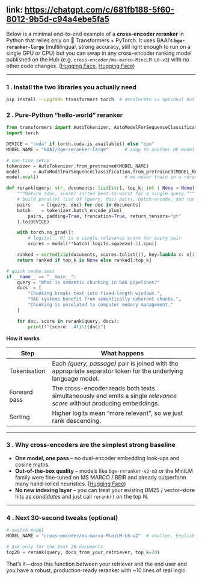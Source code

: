 link: https://chatgpt.com/c/681fb188-5f60-8012-9b5d-c94a4ebe5fa5
---

Below is a minimal end-to-end example of a **cross-encoder reranker** in Python that relies only on 🤗 Transformers + PyTorch. It uses BAAI’s **`bge-reranker-large`** (multilingual, strong accuracy, still light enough to run on a single GPU or CPU) but you can swap in any cross-encoder ranking model published on the Hub (e.g. `cross-encoder/ms-marco-MiniLM-L6-v2`) with no other code changes. ([Hugging Face][1], [Hugging Face][2])

---

### 1 . Install the two libraries you actually need

```bash
pip install --upgrade transformers torch  # accelerate is optional but speeds up GPU I/O
```

### 2 . Pure-Python “hello-world” reranker

```python
from transformers import AutoTokenizer, AutoModelForSequenceClassification
import torch

DEVICE = "cuda" if torch.cuda.is_available() else "cpu"
MODEL_NAME = "BAAI/bge-reranker-large"      # swap to another HF model if you prefer

# one-time setup
tokenizer = AutoTokenizer.from_pretrained(MODEL_NAME)
model     = AutoModelForSequenceClassification.from_pretrained(MODEL_NAME).to(DEVICE)
model.eval()                                # we never train in a reranking pass

def rerank(query: str, documents: list[str], top_k: int | None = None):
    """Return (doc, score) sorted best-to-worst for a single query."""
    # build parallel list of (query, doc) pairs, batch-encode, and run the model
    pairs    = [(query, doc) for doc in documents]
    batch    = tokenizer.batch_encode_plus(
        pairs, padding=True, truncation=True, return_tensors="pt"
    ).to(DEVICE)

    with torch.no_grad():
        # logits[:, 0] is a single relevance score for every pair
        scores = model(**batch).logits.squeeze(-1).cpu()

    ranked = sorted(zip(documents, scores.tolist()), key=lambda x: x[1], reverse=True)
    return ranked if top_k is None else ranked[:top_k]

# quick smoke test
if __name__ == "__main__":
    query = "What is semantic chunking in RAG pipelines?"
    docs  = [
        "Chunking breaks text into fixed-length windows.",
        "RAG systems benefit from semantically coherent chunks.",
        "Chunking is unrelated to computer memory management."
    ]

    for doc, score in rerank(query, docs):
        print(f"{score: .4f}\t{doc}")
```

**How it works**

| Step         | What happens                                                                                                         |
| ------------ | -------------------------------------------------------------------------------------------------------------------- |
| Tokenisation | Each *(query, passage)* pair is joined with the appropriate separator token for the underlying language model.       |
| Forward pass | The cross-encoder reads both texts simultaneously and emits a single *relevance score* without producing embeddings. |
| Sorting      | Higher logits mean “more relevant”, so we just rank descending.                                                      |

---

### 3 . Why cross-encoders are the simplest strong baseline

* **One model, one pass** – no dual-encoder embedding look-ups and cosine maths.
* **Out-of-the-box quality** – models like `bge-reranker-v2-m3` or the MiniLM family were fine-tuned on MS MARCO / BEIR and already outperform many hand-rolled heuristics. ([Hugging Face][3])
* **No new indexing layer** – you can treat your existing BM25 / vector-store hits as *candidates* and just call `rerank()` on the top N.

---

### 4 . Next 30-second tweaks (optional)

```python
# switch model
MODEL_NAME = "cross-encoder/ms-marco-MiniLM-L6-v2"  # smaller, English-only

# ask only for the best 20 documents
top20 = rerank(query, docs_from_your_retriever, top_k=20)
```

That’s it—drop this function between your retriever and the end user and you have a robust, production-ready reranker with \~10 lines of real logic.

[1]: https://huggingface.co/BAAI/bge-reranker-large?utm_source=chatgpt.com "BAAI/bge-reranker-large - Hugging Face"
[2]: https://huggingface.co/cross-encoder/ms-marco-MiniLM-L6-v2?utm_source=chatgpt.com "cross-encoder/ms-marco-MiniLM-L6-v2 - Hugging Face"
[3]: https://huggingface.co/BAAI/bge-reranker-v2-m3?utm_source=chatgpt.com "BAAI/bge-reranker-v2-m3 - Hugging Face"
